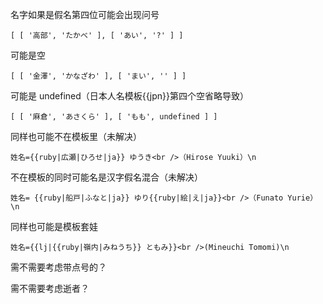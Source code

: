 名字如果是假名第四位可能会出现问号

```
[ [ '高部', 'たかべ' ], [ 'あい', '?' ] ]
```

可能是空

```
[ [ '金澤', 'かなざわ' ], [ 'まい', '' ] ]
```

可能是 undefined（日本人名模板{{jpn}}第四个空省略导致）

```
[ [ '麻倉', 'あさくら' ], [ 'もも', undefined ] ]
```

同样也可能不在模板里（未解决）

```
姓名={{ruby|広瀬|ひろせ|ja}} ゆうき<br />（Hirose Yuuki）\n
```

不在模板的同时可能名是汉字假名混合（未解决）

```
姓名= {{ruby|船戸|ふなと|ja}} ゆり{{ruby|絵|え|ja}}<br />（Funato Yurie）\n
```

同样也可能是模板套娃

```
姓名={{lj|{{ruby|嶺内|みねうち}} ともみ}}<br />(Mineuchi Tomomi)\n
```

需不需要考虑带点号的？

需不需要考虑逝者？
